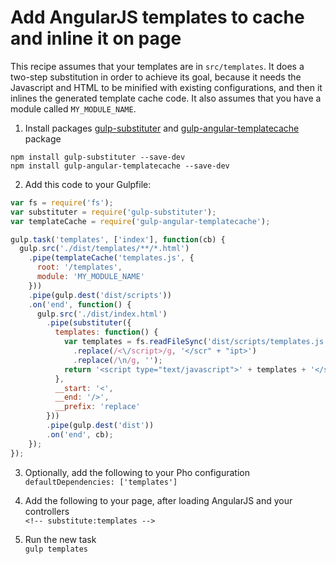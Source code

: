 # Add AngularJS templates to cache and inline it on page

This recipe assumes that your templates are in `src/templates`. It does a two-step substitution in order to achieve its goal, because it needs the Javascript and HTML to be minified with existing configurations, and then it inlines the generated template cache code. It also assumes that you have a module called `MY_MODULE_NAME`.


1. Install packages [gulp-substituter](https://www.npmjs.org/package/gulp-substituter) and [gulp-angular-templatecache](https://www.npmjs.org/package/gulp-angular-templatecache) package <br>
  ```
  npm install gulp-substituter --save-dev
  npm install gulp-angular-templatecache --save-dev
  ```

2. Add this code to your Gulpfile:

```javascript
var fs = require('fs');
var substituter = require('gulp-substituter');
var templateCache = require('gulp-angular-templatecache');

gulp.task('templates', ['index'], function(cb) {
  gulp.src('./dist/templates/**/*.html')
    .pipe(templateCache('templates.js', {
      root: '/templates',
      module: 'MY_MODULE_NAME'
    }))
    .pipe(gulp.dest('dist/scripts'))
    .on('end', function() {
      gulp.src('./dist/index.html')
        .pipe(substituter({
          templates: function() {
            var templates = fs.readFileSync('dist/scripts/templates.js').toString()
              .replace(/<\/script>/g, '</scr" + "ipt>')
              .replace(/\n/g, '');
            return '<script type="text/javascript">' + templates + '</script>';
          },
          __start: '<',
          __end: '/>',
          __prefix: 'replace'
        }))
        .pipe(gulp.dest('dist'))
        .on('end', cb);
    });
});
```

3. Optionally, add the following to your Pho configuration <br>
  `defaultDependencies: ['templates']`

4. Add the following to your page, after loading AngularJS and your controllers <br>
  `<!-- substitute:templates -->`

5. Run the new task <br>
  `gulp templates`
